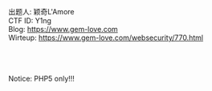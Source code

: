 出题人: 颖奇L'Amore<br>
CTF ID: Y1ng<br>
Blog: https://www.gem-love.com<br>
Wirteup: https://www.gem-love.com/websecurity/770.html<br>
<br><br><br>

Notice: PHP5 only!!!
